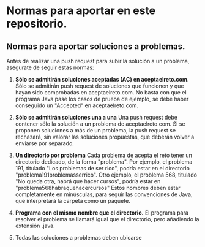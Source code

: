 # Normas para aportar en este repositorio.

## Normas para aportar soluciones a problemas.
Antes de realizar una push request para subir la solución a un problema, asegurate de seguir estas normas:

1. **Sólo se admitirán soluciones aceptadas (AC) en aceptaelreto.com.**
   Sólo se admitirán push request de soluciones que funcionen y que hayan sido comprobadas en aceptaelreto.com. No basta con que el programa Java pase los casos de prueba de ejemplo, se debe haber conseguido un "Accepted" en aceptaelreto.com.

2. **Sólo se admitirán soluciones una a una**
   Una push request debe contener sólo la solución a un problema de aceptaelreto.com. Si se proponen soluciones a más de un problema, la push request se rechazará, sin valorar las soluciones propuestas, que deberán volver a enviarse por separado.

3. **Un directorio por problema**
   Cada problema de acepta el reto tener un directorio dedicado, de la forma "problema<numero><textodescriptivo>".
   Por ejemplo, el problema 191, titulado "Los problemas de ser rico", podría estar en el directorio "problema191problemasserrico".
   Otro ejemplo, el problema 568, titulado "No queda otra, habrá que hacer cursos", podría estar en "problema568habraquehacercursos"
   Estos nombres deben estar completamente en minúsculas, para seguir las convenciones de Java, que interpretará la carpeta como un paquete.

5. **Programa con el mismo nombre que el directorio.**
   El programa para resolver el problema se llamará igual que el directorio, pero añadiendo la extensión .java.
   

7. Todas las soluciones a problemas deben ubicarse
